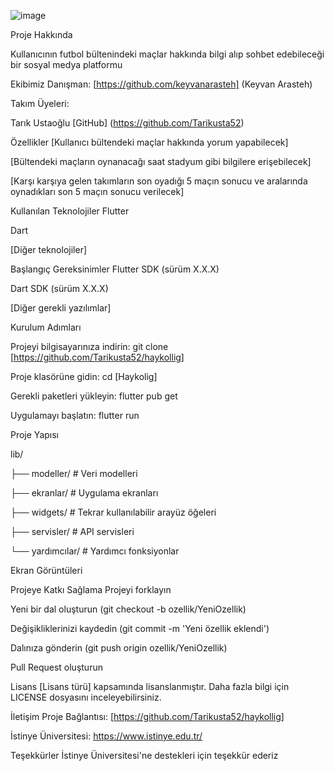 ![image](https://github.com/user-attachments/assets/35cd3959-0919-407c-8bd9-dcb5f0efec71)


Proje Hakkında

Kullanıcının futbol bültenindeki maçlar hakkında bilgi alıp sohbet edebileceği bir sosyal medya platformu


Ekibimiz
Danışman:
[https://github.com/keyvanarasteh] (Keyvan Arasteh)


Takım Üyeleri:

Tarık Ustaoğlu [GitHub] (https://github.com/Tarikusta52)


Özellikler
[Kullanıcı bültendeki maçlar hakkında yorum yapabilecek]

[Bültendeki maçların oynanacağı saat stadyum gibi bilgilere erişebilecek]

[Karşı karşıya gelen takımların son oyadığı 5 maçın sonucu ve aralarında oynadıkları son 5 maçın sonucu verilecek]


Kullanılan Teknolojiler
Flutter

Dart

[Diğer teknolojiler]


Başlangıç
Gereksinimler
Flutter SDK (sürüm X.X.X)

Dart SDK (sürüm X.X.X)

[Diğer gerekli yazılımlar]

Kurulum Adımları

Projeyi bilgisayarınıza indirin:
git  clone [https://github.com/Tarikusta52/haykollig]

Proje klasörüne gidin:
cd [Haykolig]

Gerekli paketleri yükleyin:
flutter  pub  get

Uygulamayı başlatın:
flutter  run


Proje Yapısı

lib/

├── modeller/ # Veri modelleri

├── ekranlar/ # Uygulama ekranları

├── widgets/ # Tekrar kullanılabilir arayüz öğeleri

├── servisler/ # API servisleri

└── yardımcılar/ # Yardımcı fonksiyonlar


Ekran Görüntüleri


Projeye Katkı Sağlama
Projeyi forklayın

Yeni bir dal oluşturun (git checkout -b ozellik/YeniOzellik)

Değişikliklerinizi kaydedin (git commit -m 'Yeni özellik eklendi')

Dalınıza gönderin (git push origin ozellik/YeniOzellik)

Pull Request oluşturun

Lisans
[Lisans türü] kapsamında lisanslanmıştır. Daha fazla bilgi için LICENSE dosyasını inceleyebilirsiniz.

İletişim
Proje Bağlantısı: [https://github.com/Tarikusta52/haykollig]

İstinye Üniversitesi: https://www.istinye.edu.tr/

Teşekkürler
İstinye Üniversitesi'ne destekleri için teşekkür ederiz

